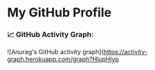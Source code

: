 <html lang="en">
<head>
    <meta charset="UTF-8">
    <meta name="viewport" content="width=device-width, initial-scale=1.0">
    <title>GitHub Profile Header</title>
    <link rel="stylesheet" href="styles.css">
</head>
<body>

<div class="header">
    <h1>My GitHub Profile</h1>
    
</div>

</body>
</html>

### 📈 GitHub Activity Graph:
![Anurag's GitHub activity graph](https://activity-graph.herokuapp.com/graph?HlupHlyp

